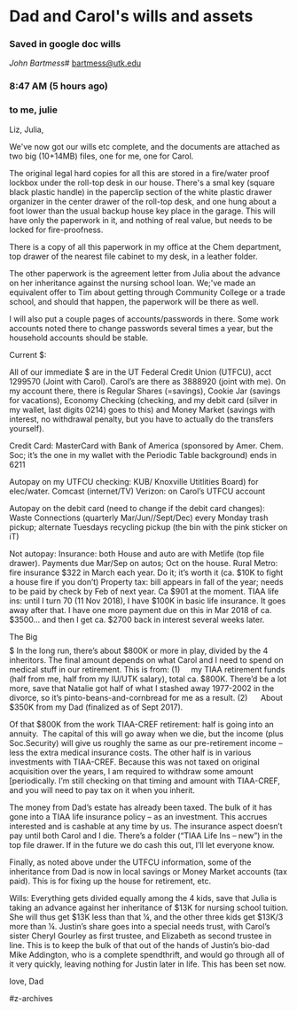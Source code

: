 # Dad and Carol's wills and assets
### Saved in google doc wills
*John Bartmess*# <bartmess@utk.edu>


### 8:47 AM (5 hours ago)



### to me, julie


Liz, Julia,

We've now got our wills etc complete, and the documents are attached as two big (10+14MB) files, one for me, one for Carol.

The original legal hard copies for all this are stored in a fire/water proof lockbox under the roll-top desk in our house. There's a smal key (square black plastic handle) in the paperclip section of the white plastic drawer organizer in the center drawer of the roll-top desk, and one hung about a foot lower than the usual backup house key place in the garage. This will have only the paperwork in it, and nothing of real value, but needs to be locked for fire-proofness.

There is a copy of all this paperwork in my office at the Chem department, top drawer of the nearest file cabinet to my desk, in a leather folder.

The other paperwork is the agreement letter from Julia about the advance on her inheritance against the nursing school loan. We;'ve made an equivalent offer to Tim about getting through Community College or a trade school, and should that happen, the paperwork will be there as well.

I will also put a couple pages of accounts/passwords in there. Some work accounts noted there to change passwords several times a year, but the household accounts should be stable.

Current $:

All of our immediate $ are in the UT Federal Credit Union (UTFCU), acct 1299570 (Joint with Carol). Carol’s are there as 3888920 (joint with me).
On my account there, there is Regular Shares (=savings), Cookie Jar (savings for vacations), Economy Checking (checking, and my debit card (silver in my wallet, last digits 0214) goes to this) and Money Market (savings with interest, no withdrawal penalty, but you have to actually do the transfers yourself).

Credit Card: MasterCard with Bank of America (sponsored by Amer. Chem. Soc; it’s the one in my wallet with the Periodic Table background) ends in 6211

Autopay on my UTFCU checking:
KUB/ Knoxville Utitlities Board) for elec/water.
Comcast (internet/TV)
Verizon: on Carol’s UTFCU account

Autopay on the debit card (need to change if the debit card changes):
Waste Connections (quarterly Mar/Jun//Sept/Dec) every Monday trash pickup; alternate Tuesdays recycling pickup (the bin with the pink sticker on iT)

Not autopay:
Insurance: both House and auto are with Metlife (top file drawer). Payments due Mar/Sep on autos; Oct on the house.
Rural Metro: fire insurance $322 in March each year. Do it; it’s worth it (ca. $10K to fight a house fire if you don’t)
Property tax: bill appears in fall of the year; needs to be paid by check by Feb of next year. Ca $901 at the moment.
TIAA life ins: until I turn 70 (11 Nov 2018), I have $100K in basic life insurance. It goes away after that. I have one more payment due on this in Mar 2018 of ca. $3500… and then I get ca. $2700 back in interest several weeks later.

The Big $$$$$
In the long run, there’s about $800K or more in play, divided by the 4 inheritors. The final amount depends on what Carol and I need to spend on medical stuff in our retirement. This is from:
(1)     my TIAA retirement funds (half from me, half from my IU/UTK salary), total ca. $800K. There’d be a lot more, save that Natalie got half of what I stashed away 1977-2002 in the divorce, so it’s pinto-beans-and-cornbread for me as a result.
(2)      About $350K from my Dad (finalized as of Sept 2017).

Of that $800K from the work TIAA-CREF retirement: half is going into an annuity.  The capital of this will go away when we die, but the income (plus Soc.Security) will give us roughly the same as our pre-retirement income – less the extra medical insurance costs.
The other half is in various investments with TIAA-CREF. Because this was not taxed on original acquisition over the years, I am required to withdraw some amount [periodically. I’m still checking on that timing and amount with TIAA-CREF, and you will need to pay tax on it when you inherit.

The money from Dad’s estate has already been taxed. The bulk of it has gone into a TIAA life insurance policy – as an investment. This accrues interested and is cashable at any time by us. The insurance aspect doesn’t pay until both Carol and I die. There’s a folder (“TIAA Life Ins – new”) in the top file drawer. If in the future we do cash this out, I’ll let everyone know.

Finally, as noted above under the UTFCU information, some of the inheritance from Dad is now in local savings or Money Market accounts (tax paid). This is for fixing up the house for retirement, etc.

Wills:
Everything gets divided equally among the 4 kids, save that Julia is taking an advance against her inheritance of $13K for nursing school tuition. She will thus get $13K less than that ¼, and the other three kids get $13K/3 more than ¼.
Justin’s share goes into a special needs trust, with Carol’s sister Cheryl Gourley as first trustee, and Elizabeth as second trustee in line. This is to keep the bulk of that out of the hands of Justin’s bio-dad Mike Addington, who is a complete spendthrift, and would go through all of it very quickly, leaving nothing for Justin later in life. This has been set now.

love,
Dad

#z-archives
